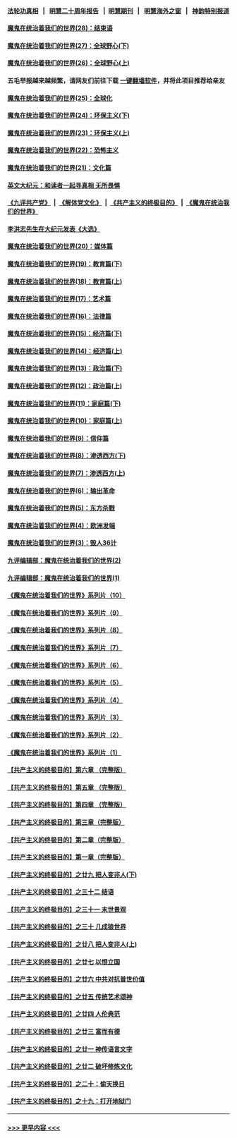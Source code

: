 #### [法轮功真相](https://github.com/gfw-breaker/truth/blob/master/README.md?t=0) &nbsp;&nbsp;|&nbsp;&nbsp; [明慧二十周年报告](https://github.com/gfw-breaker/mh-reports/blob/master/README.md?t=0) &nbsp;&nbsp;|&nbsp;&nbsp;[明慧期刊](https://github.com/gfw-breaker/mh-qikan) &nbsp;&nbsp;|&nbsp;&nbsp; [明慧海外之窗](https://github.com/gfw-breaker/mh-news/blob/master/README.md?t=0) &nbsp;&nbsp;|&nbsp;&nbsp; [神韵特别报道](https://github.com/gfw-breaker/mh-news/blob/master/shenyun.md?t=0)
#### [魔鬼在统治着我们的世界(28)：结束语](../pages/nsc422/n10936246.md?t=06210002) 
#### [魔鬼在统治着我们的世界(27)：全球野心(下)](../pages/nsc422/n10928319.md?t=06210002) 
#### [魔鬼在统治着我们的世界(26)：全球野心(上)](../pages/nsc422/n10900318.md?t=06210002) 
#### 五毛举报越来越频繁，请网友们前往下载 [一键翻墙软件](https://github.com/gfw-breaker/ssr-accounts)，并将此项目推荐给亲友
#### [魔鬼在统治着我们的世界(25)：全球化](../pages/nsc422/n10788205.md?t=06210002) 
#### [魔鬼在统治着我们的世界(24)：环保主义(下)](../pages/nsc422/n10695307.md?t=06210002) 
#### [魔鬼在统治着我们的世界(23)：环保主义(上)](../pages/nsc422/n10688613.md?t=06210002) 
#### [魔鬼在统治着我们的世界(22)：恐怖主义](../pages/nsc422/n10614727.md?t=06210002) 
#### [魔鬼在统治着我们的世界(21)：文化篇](../pages/nsc422/n10597706.md?t=06210002) 
#### [英文大纪元：和读者一起寻真相 无所畏惧](../pages/nsc422/n12542027.md?t=06210002) 
#### [《九评共产党》](https://github.com/begood0513/9ping.md/blob/master/README.md) &nbsp;|&nbsp; [《解体党文化》](../../../../jtdwh.md/blob/master/README.md)  &nbsp;|&nbsp; [《共产主义的终极目的》](../../../../gczydzjmd.md/blob/master/README.md) &nbsp;|&nbsp; [《魔鬼在统治我们的世界》](../../../../mgztzwmdsj.md/blob/master/README.md) 
#### [李洪志先生在大纪元发表《大选》](../pages/nsc422/n12534746.md?t=06210002) 
#### [魔鬼在统治着我们的世界(20)：媒体篇](../pages/nsc422/n10586579.md?t=06210002) 
#### [魔鬼在统治着我们的世界(19)：教育篇(下)](../pages/nsc422/n10564808.md?t=06210002) 
#### [魔鬼在统治着我们的世界(18)：教育篇(上)](../pages/nsc422/n10526970.md?t=06210002) 
#### [魔鬼在统治着我们的世界(17)：艺术篇](../pages/nsc422/n10499093.md?t=06210002) 
#### [魔鬼在统治着我们的世界(16)：法律篇](../pages/nsc422/n10485969.md?t=06210002) 
#### [魔鬼在统治着我们的世界(15)：经济篇(下)](../pages/nsc422/n10469975.md?t=06210002) 
#### [魔鬼在统治着我们的世界(14)：经济篇(上)](../pages/nsc422/n10457370.md?t=06210002) 
#### [魔鬼在统治着我们的世界(13)：政治篇(下)](../pages/nsc422/n10448270.md?t=06210002) 
#### [魔鬼在统治着我们的世界(12)：政治篇(上)](../pages/nsc422/n10444576.md?t=06210002) 
#### [魔鬼在统治着我们的世界(11)：家庭篇(下)](../pages/nsc422/n10440961.md?t=06210002) 
#### [魔鬼在统治着我们的世界(10)：家庭篇(上)](../pages/nsc422/n10435448.md?t=06210002) 
#### [魔鬼在统治着我们的世界(9)：信仰篇](../pages/nsc422/n10432159.md?t=06210002) 
#### [魔鬼在统治着我们的世界(8)：渗透西方(下)](../pages/nsc422/n10429603.md?t=06210002) 
#### [魔鬼在统治着我们的世界(7)：渗透西方(上)](../pages/nsc422/n10426013.md?t=06210002) 
#### [魔鬼在统治着我们的世界(6)：输出革命](../pages/nsc422/n10421536.md?t=06210002) 
#### [魔鬼在统治着我们的世界(5)：东方杀戮](../pages/nsc422/n10417707.md?t=06210002) 
#### [魔鬼在统治着我们的世界(4)：欧洲发端](../pages/nsc422/n10414890.md?t=06210002) 
#### [魔鬼在统治着我们的世界(3)：毁人36计](../pages/nsc422/n10411583.md?t=06210002) 
#### [九评编辑部：魔鬼在统治着我们的世界(2)](../pages/nsc422/n10410036.md?t=06210002) 
#### [九评编辑部：魔鬼在统治着我们的世界(1)](../pages/nsc422/n10406825.md?t=06210002) 
#### [《魔鬼在统治着我们的世界》系列片（10）](../pages/nsc422/n12292670.md?t=06210002) 
#### [《魔鬼在统治着我们的世界》系列片（9）](../pages/nsc422/n12290859.md?t=06210002) 
#### [《魔鬼在统治着我们的世界》系列片（8）](../pages/nsc422/n12287445.md?t=06210002) 
#### [《魔鬼在统治着我们的世界》系列片（7）](../pages/nsc422/n12283425.md?t=06210002) 
#### [《魔鬼在统治着我们的世界》系列片（6）](../pages/nsc422/n12282314.md?t=06210002) 
#### [《魔鬼在统治着我们的世界》系列片（5）](../pages/nsc422/n12281419.md?t=06210002) 
#### [《魔鬼在统治着我们的世界》系列片（4）](../pages/nsc422/n12274024.md?t=06210002) 
#### [《魔鬼在统治着我们的世界》系列片（3）](../pages/nsc422/n12271322.md?t=06210002) 
#### [《魔鬼在统治着我们的世界》系列片（2）](../pages/nsc422/n12269049.md?t=06210002) 
#### [《魔鬼在统治着我们的世界》系列片（1）](../pages/nsc422/n12267575.md?t=06210002) 
#### [【共产主义的终极目的】第六章 （完整版）](../pages/nsc422/n11428913.md?t=06210002) 
#### [【共产主义的终极目的】第五章 （完整版）](../pages/nsc422/n11428912.md?t=06210002) 
#### [【共产主义的终极目的】第四章 （完整版）](../pages/nsc422/n11428907.md?t=06210002) 
#### [【共产主义的终极目的】第三章（完整版）](../pages/nsc422/n11428848.md?t=06210002) 
#### [【共产主义的终极目的】第二章（完整版）](../pages/nsc422/n11428831.md?t=06210002) 
#### [【共产主义的终极目的】第一章（完整版）](../pages/nsc422/n11417651.md?t=06210002) 
#### [【共产主义的终极目的】之廿九 把人变非人(下)](../pages/nsc422/n11344140.md?t=06210002) 
#### [【共产主义的终极目的】之三十二 结语](../pages/nsc422/n11360535.md?t=06210002) 
#### [【共产主义的终极目的】之三十一 末世景观](../pages/nsc422/n11351129.md?t=06210002) 
#### [【共产主义的终极目的】之三十 几成狼世界](../pages/nsc422/n11348280.md?t=06210002) 
#### [【共产主义的终极目的】之廿八 把人变非人(上)](../pages/nsc422/n11340492.md?t=06210002) 
#### [【共产主义的终极目的】之廿七 以恨立国](../pages/nsc422/n11336944.md?t=06210002) 
#### [【共产主义的终极目的】之廿六 中共对抗普世价值](../pages/nsc422/n11324785.md?t=06210002) 
#### [【共产主义的终极目的】之廿五 传统艺术颂神](../pages/nsc422/n11296396.md?t=06210002) 
#### [【共产主义的终极目的】之廿四 人伦典范](../pages/nsc422/n11296397.md?t=06210002) 
#### [【共产主义的终极目的】之廿三 富而有德](../pages/nsc422/n11283598.md?t=06210002) 
#### [【共产主义的终极目的】之廿一 神传语言文字](../pages/nsc422/n11263265.md?t=06210002) 
#### [【共产主义的终极目的】之廿二 破坏修炼文化](../pages/nsc422/n11245728.md?t=06210002) 
#### [【共产主义的终极目的】之二十：偷天换日](../pages/nsc422/n11238846.md?t=06210002) 
#### [【共产主义的终极目的】之十九：打开地狱门](../pages/nsc422/n11206376.md?t=06210002) 

----
#### [ >>> 更早内容 <<< ](../indexes/nsc422-earlier.md)
